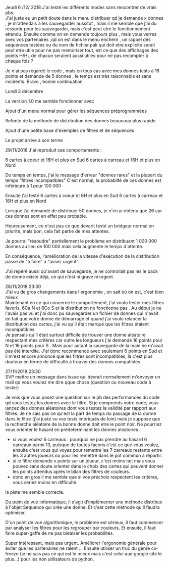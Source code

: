 Jeudi 6 /12/ 2018
J'ai testé les différents modes sans rencontrer de vrais pbs.<br>
J'ai juste eu un petit doute dans le menu distribuer qd je demande x donnes , je m'attendais à les sauvegarder aussitot , mais il me semble que j'ai du ressortir pour les sauvegarder, mais c'est peut etre le fonctionnement attendu.
Ensuite comme on en demande toujours plus , mais vous verrez avec vos partenaires ,qd on est dans le menu encherir , un rappel des sequences testées ou du nom de fichier.pak qui doit etre explicite serait peut etre utile pour ne pas memoriser tout, est ce que des affichages des points H/HL  de chacun seraient aussi utiles pour ne pas recompter à chaque fois ?

Je n'ai pas regardé le code , mais en tous cas avec mes donnes tests à 16 points et demande de 5 donnes , le temps est très raisonnable et sans incidents.
Bravo ,  bonne continuation

Lundi 3 décembre

La version 1.0 me semble fonctionner avec

Ajout d'un menu normal pour gérer les séquences préprogrammées

Refonte de la méthode de distribution des donnes beaucoup plus rapide

Ajout d'une petite base d'exemples de filtres et de séquences

Le projet arrive à son terme





29/11/2018
J'ai reproduit ces comportements :

6 cartes à coeur et 16H et plus en Sud
6 cartes à carreau et 16H et plus en Nord

De temps en temps, j'ai le message d'erreur "donnes rares" et la plupart du temps "filtres incompatibles"
C'est normal, la probabilté de ces donnes est inférieure à 1 pour 100 000


Ensuite j'ai testé
6 cartes à coeur et 6H et plus en Sud
6 cartes à carreau et 16H et plus en Nord

Lorsque j'ai demandé de distribuer 50 donnes, je n'en ai obtenu que 26 car ces donnes sont en effet peu probable.

Heureusement, ce n'est pas ce que devarit testé un bridgeur normal en priorité, mais bon, cela fait partie de mes attentes.

Je pourrai "résoudre" partiellement le problème en distribuant 1 000 000 donnes au lieu de  100 000 mais cela augmente le temps d'attente.

En conséquence, l'amélioration de la vitesse d'exécution de la distribution passe de "à faire" à "assez urgent".

J'ai repéré aussi qu'avant de sauvegardé, je ne controllait pas les le pack de donne existe déjà, ce qui n'est ni grave ni urgent.

28/11/2018 23:30<br>
J'ai vu de gros changements dans l'ergonomie , on sait où on est, c'est bien mieux<br>
Maintenant en ce qui concerne le comportement, j'ai voulu tester mes filtres favoris, 6Ca N et 6Co S et la distribution ne fonctionne pas . Au début je ne l'avais pas vu et j'ai donc pu sauvegarder un fichier de donnes qui n'avait en fait que votre donne de démarrage et quand j'ai voulu relancer la distribution des cartes, j'ai vu qu'il était marqué que les filtres étaient incompatibles<br>
Je pensais qu'il était surtout difficile de trouver une donne aléatoire respectant mes critères car outre les longueurs j'ai demandé 16 points pour N et 16 points pour S . Mais pour autant la sauvegarde de la main ne m'avait pas été interdite.
J'ai donc recommencé avec seulement 6 points en Sud et il m'est encore annoncé que les filtres sont incompatibles, là c'est plus douteux en terme de difficulté à trouver des donnes compatibles 

27/11/2018 23:30 <br> 
SVP mettre un message dans issue qui devrait normalement m'envoyer un mail qd vous voulez me dire qque chose (question ou nouveau code à tester)<br>

Je vois que vous posez une question sur le pb des performances du code qd vous testez les donnes avec le filtre. Si je comprends votre code, vous lancez des donnes aléatoires dont vous testez la validité par rapport aux filtres. Je ne sais pas ce qu'est la part de temps du passage de la donne dans le filtre (j'ai juste vu vos tests imbriqués de loin) mais je suppose que la recherche aléatoire de la bonne donne doit etre le point noir. Ne pourriez vous orienter le hasard en prédeterminant les donnes aleatoires :

- si vous voulez 6 carreaux : pourquoi ne pas prendre au hasard 6 carreaux parmi 13, puisque de toutes facons c'est ce que vous voulez, ensuite c'est vous qui voyez pour remettre les 7 carreaux restants entre les 3 autres joueurs ou pour les remettre dans le pot commun à répartir. 
- si le filtre demande x points sur un joueur, c'est moins net mais vous pouvez sans doute orienter dans le choix des cartes qui peuvent donner les points attendus après le bilan des filtres de couleurs.  
- donc en gros il me semble que si vos préchoix respectent les critères, vous seriez moins en difficulté.


la piste me semble correcte.

Du point de vue informatique, il s'agit d'implémenter une méthode distribue à l'objet Sequence qui crée une donne. 
Et c'est cette méthode qu'il faudra optimiser.

D'un point de vue algorithmique, le problème est sérieux, il faut commencer par analyser les filtres pour les regrouper par couleurs.
Et ensuite, il faut faire super-gaffe de ne pas bieaiser les probabilités.

Super intéressant, mais pas urgent. Améliorer l'ergonomie générale pour éviter que les partenaires ne ralent ... Ensuite utiliser un truc du genre cx-freeze (je ne sais pas ce qui est le mieux mais c'est celui que google cite le plus...) pour les non utilisateurs de python.


